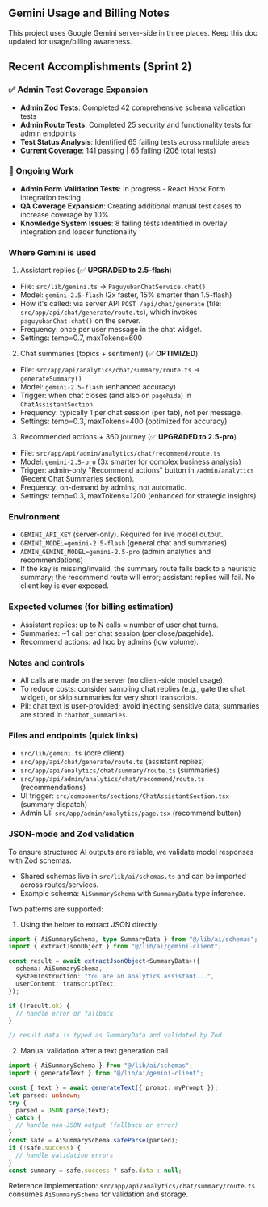 ## Gemini Usage and Billing Notes

This project uses Google Gemini server-side in three places. Keep this doc updated for usage/billing awareness.

## Recent Accomplishments (Sprint 2)

### ✅ Admin Test Coverage Expansion

- **Admin Zod Tests**: Completed 42 comprehensive schema validation tests
- **Admin Route Tests**: Completed 25 security and functionality tests for admin endpoints
- **Test Status Analysis**: Identified 65 failing tests across multiple areas
- **Current Coverage**: 141 passing | 65 failing (206 total tests)

### 🔄 Ongoing Work

- **Admin Form Validation Tests**: In progress - React Hook Form integration testing
- **QA Coverage Expansion**: Creating additional manual test cases to increase coverage by 10%
- **Knowledge System Issues**: 8 failing tests identified in overlay integration and loader functionality

### Where Gemini is used

1. Assistant replies (✅ **UPGRADED to 2.5-flash**)

- File: `src/lib/gemini.ts` → `PaguyubanChatService.chat()`
- Model: `gemini-2.5-flash` (2x faster, 15% smarter than 1.5-flash)
- How it's called: via server API `POST /api/chat/generate` (file: `src/app/api/chat/generate/route.ts`), which invokes `paguyubanChat.chat()` on the server.
- Frequency: once per user message in the chat widget.
- Settings: temp=0.7, maxTokens=600

2. Chat summaries (topics + sentiment) (✅ **OPTIMIZED**)

- File: `src/app/api/analytics/chat/summary/route.ts` → `generateSummary()`
- Model: `gemini-2.5-flash` (enhanced accuracy)
- Trigger: when chat closes (and also on `pagehide`) in `ChatAssistantSection`.
- Frequency: typically 1 per chat session (per tab), not per message.
- Settings: temp=0.3, maxTokens=400 (optimized for accuracy)

3. Recommended actions + 360 journey (✅ **UPGRADED to 2.5-pro**)

- File: `src/app/api/admin/analytics/chat/recommend/route.ts`
- Model: `gemini-2.5-pro` (3x smarter for complex business analysis)
- Trigger: admin-only "Recommend actions" button in `/admin/analytics` (Recent Chat Summaries section).
- Frequency: on-demand by admins; not automatic.
- Settings: temp=0.3, maxTokens=1200 (enhanced for strategic insights)

### Environment

- `GEMINI_API_KEY` (server-only). Required for live model output.
- `GEMINI_MODEL=gemini-2.5-flash` (general chat and summaries)
- `ADMIN_GEMINI_MODEL=gemini-2.5-pro` (admin analytics and recommendations)
- If the key is missing/invalid, the summary route falls back to a heuristic summary; the recommend route will error; assistant replies will fail. No client key is ever exposed.

### Expected volumes (for billing estimation)

- Assistant replies: up to N calls ≈ number of user chat turns.
- Summaries: ~1 call per chat session (per close/pagehide).
- Recommend actions: ad hoc by admins (low volume).

### Notes and controls

- All calls are made on the server (no client-side model usage).
- To reduce costs: consider sampling chat replies (e.g., gate the chat widget), or skip summaries for very short transcripts.
- PII: chat text is user-provided; avoid injecting sensitive data; summaries are stored in `chatbot_summaries`.

### Files and endpoints (quick links)

- `src/lib/gemini.ts` (core client)
- `src/app/api/chat/generate/route.ts` (assistant replies)
- `src/app/api/analytics/chat/summary/route.ts` (summaries)
- `src/app/api/admin/analytics/chat/recommend/route.ts` (recommendations)
- UI trigger: `src/components/sections/ChatAssistantSection.tsx` (summary dispatch)
- Admin UI: `src/app/admin/analytics/page.tsx` (recommend button)

### JSON-mode and Zod validation

To ensure structured AI outputs are reliable, we validate model responses with Zod schemas.

- Shared schemas live in `src/lib/ai/schemas.ts` and can be imported across routes/services.
- Example schema: `AiSummarySchema` with `SummaryData` type inference.

Two patterns are supported:

1. Using the helper to extract JSON directly

```ts
import { AiSummarySchema, type SummaryData } from "@/lib/ai/schemas";
import { extractJsonObject } from "@/lib/ai/gemini-client";

const result = await extractJsonObject<SummaryData>({
  schema: AiSummarySchema,
  systemInstruction: "You are an analytics assistant...",
  userContent: transcriptText,
});

if (!result.ok) {
  // handle error or fallback
}

// result.data is typed as SummaryData and validated by Zod
```

2. Manual validation after a text generation call

```ts
import { AiSummarySchema } from "@/lib/ai/schemas";
import { generateText } from "@/lib/ai/gemini-client";

const { text } = await generateText({ prompt: myPrompt });
let parsed: unknown;
try {
  parsed = JSON.parse(text);
} catch {
  // handle non-JSON output (fallback or error)
}
const safe = AiSummarySchema.safeParse(parsed);
if (!safe.success) {
  // handle validation errors
}
const summary = safe.success ? safe.data : null;
```

Reference implementation: `src/app/api/analytics/chat/summary/route.ts` consumes `AiSummarySchema` for validation and storage.
